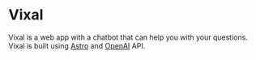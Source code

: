 # Vixal

Vixal is a web app with a chatbot that can help you with your questions. Vixal is built using [Astro](https://astro.build/) and [OpenAI](https://openai.com) API.

